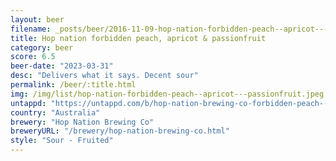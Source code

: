 ```yaml
---
layout: beer
filename: _posts/beer/2016-11-09-hop-nation-forbidden-peach--apricot---passionfruit.md
title: Hop nation forbidden peach, apricot & passionfruit
category: beer
score: 6.5
beer-date: "2023-03-31"
desc: "Delivers what it says. Decent sour"
permalink: /beer/:title.html
img: /img/list/hop-nation-forbidden-peach--apricot---passionfruit.jpeg
untappd: "https://untappd.com/b/hop-nation-brewing-co-forbidden-peach--apricot---passionfruit-sour/5072821"
country: "Australia"
brewery: "Hop Nation Brewing Co"
breweryURL: "/brewery/hop-nation-brewing-co.html"
style: "Sour - Fruited"
---
```


